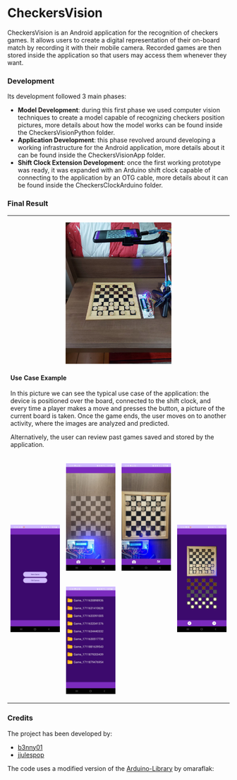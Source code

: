 # CheckersVision

CheckersVision is an Android application for the recognition of checkers games.
It allows users to create a digital representation of their on-board match by recording it with their mobile camera.
Recorded games are then stored inside the application so that users may access them whenever they want.

### Development

Its development followed 3 main phases:

* **Model Development**: during this first phase we used computer vision techniques to create a model capable of recognizing checkers position pictures, more details about how the model works can be found inside the CheckersVisionPython folder.
* **Application Development**:  this phase revolved around developing a working infrastructure for the Android application,  more details about it can be found inside the CheckersVisionApp folder.
* **Shift Clock Extension Development**: once the first working prototype was ready, it was expanded with an Arduino shift clock capable of connecting to the application by an OTG cable, more details about it can be found inside the CheckersClockArduino folder.

### Final Result

<table border="0px">

  <tr>
    <td colspan="4" >
      <p align="center">
      <img src="_readmeImgs_/external_view.jpeg" width="240px" height="auto">
      <h4>Use Case Example</h4>
      <p>In this picture we can see the typical use case of the application: the device is positioned over the board, connected to the shift clock, and every time a player makes a move and presses the button, a picture of the current board is taken. Once the game ends, the user moves on to another activity, where the images are analyzed and predicted. </p>
      <p>Alternatively, the user can review past games saved and stored by the application. </p>
      </p>
    </td>

  </tr>
  <tr rowspan="0"></tr>
  <tr>
    <td rowspan="3"><p align="center"><img src="_readmeImgs_/main_activity_screen.jpeg" width="150px" height="auto"></p></td>
    <td><p align="center"><img src="_readmeImgs_/new_game_activity_screen_0.jpeg" width="150px" height="auto"></p></td>
    <td><p align="center"><img src="_readmeImgs_/new_game_activity_screen_1.jpeg" width="150px" height="auto"></p></td>
    <td rowspan="3"><p align="center"><img src="_readmeImgs_/prediction_activity_screen.jpeg" width="150px" height="auto"></p></td>
  </tr>
  <tr rowspan="0"></tr>
  <tr>
    <td><p align="center"><img src="_readmeImgs_/old_games_activity_screen.jpeg" width="150px" height="auto"></p></td>
    <td></td>
  </tr>

<table>

### Credits

The project has been developed by:
* [b3nny01](https://github.com/b3nny01/)
* [jjulespop](https://github.com/jjulespop/)

The code uses a modified version of the [Arduino-Library](https://github.com/omaraflak/Arduino-Library) by omaraflak:

